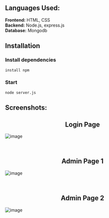 Languages Used:
-
**Frontend:** HTML, CSS <br />
**Backend:** Node.js, express.js <br />
**Database:**  Mongodb <br />

Installation
-
### Install dependencies

```
install npm
```

### Start

```
node server.js
```

Screenshots:
-

<h2 align='Center'> Login Page</h2>

![image](https://github.com/user-attachments/assets/7bc01bda-af26-447f-85cf-c49666e9b146)

<br />

<h2 align='Center'> Admin Page 1</h2>

![image](https://github.com/user-attachments/assets/eaa2c55e-cd3b-4e5c-a105-63b826bc067a)

<br />

<h2 align='Center'> Admin Page 2</h2>

![image](https://github.com/user-attachments/assets/b8adbf86-363c-4772-8212-fe22e09efc12)


